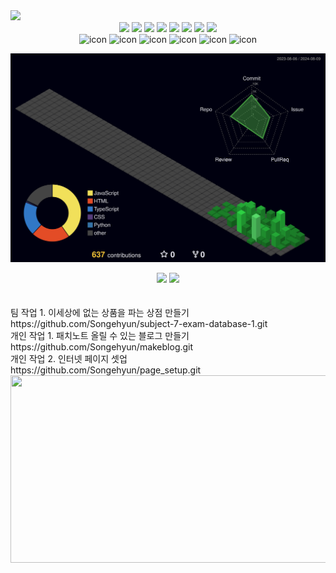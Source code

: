 <img src="https://capsule-render.vercel.app/api?type=waving&color=timeGradient&height=250&animation=fadeIn&section=header&text=Enjoy%20Github&fontSize=90" />

<div align="center">
<img src="https://img.shields.io/badge/-JavaScript-F7DF1E?style=flat&logo=JavaScript&logoColor=white"/> 
  <img src="https://img.shields.io/badge/-css3-1572B6?style=flat&logo=css3&logoColor=white"/> 
  <img src="https://img.shields.io/badge/-html5-E34F26?style=flat&logo=html5&logoColor=white"/> 
  <img src="https://img.shields.io/badge/-typescript-3178C6?style=flat&logo=typescript&logoColor=white"/>
  <img src="https://img.shields.io/badge/-sqlite-003B57?style=flat&logo=sqlite&logoColor=white"/> 
<!--   <img src="https://img.shields.io/badge/-babel-F9DC3E?style=flat&logo=babel&logoColor=white"/>  -->
<!--   <img src="https://img.shields.io/badge/-webpack-8DD6F9?style=flat&logo=webpack&logoColor=white"/> -->
  <img src="https://img.shields.io/badge/-git-F05032?style=flat&logo=git&logoColor=white"/> 
  <img src="https://img.shields.io/badge/-github-181717?style=flat&logo=github&logoColor=white"/> 
  <img src="https://img.shields.io/badge/-aws-232F3E?style=flat&logo=github&logoColor=white"/> 
<!--   <img src="https://img.shields.io/badge/-python-3776AB?style=flat&logo=python&logoColor=white"/> -->
</div>

<div align="center">
  <img src="https://techstack-generator.vercel.app/js-icon.svg" alt="icon" width="65" height="65" />
  <img src="https://techstack-generator.vercel.app/ts-icon.svg" alt="icon" width="65" height="65" />
<!--   <img src="https://techstack-generator.vercel.app/react-icon.svg" alt="icon" width="65" height="65" /> -->
<!--   <img src="https://techstack-generator.vercel.app/webpack-icon.svg" alt="icon" width="65" height="65" /> -->
  <img src="https://techstack-generator.vercel.app/prettier-icon.svg" alt="icon" width="65" height="65" />
  <img src="https://techstack-generator.vercel.app/restapi-icon.svg" alt="icon" width="65" height="65" />
  <img src="https://techstack-generator.vercel.app/github-icon.svg" alt="icon" width="65" height="65" />
  <img src="https://techstack-generator.vercel.app/aws-icon.svg" alt="icon" width="65" height="65" />
<!--   <img src="https://techstack-generator.vercel.app/mysql-icon.svg" alt="icon" width="65" height="65" /> -->
<!--   <img src="https://techstack-generator.vercel.app/python-icon.svg" alt="icon" width="65" height="65" /> -->
</div>

![](./profile-3d-contrib/profile-night-green.svg)

<div align="center">
  <div display="gird" grid-template-colmns: 1fr 1fr>
    <img src="https://github-readme-stats.vercel.app/api/top-langs/?username=Songehyun&exclude_repo=Songehyun.github.io&layout=compact&theme=tokyonight" />
    <img src="https://github-readme-stats.vercel.app/api?username=Songehyun&theme=tokyonight&show_icons=true" width="47%"/>
  </div>
</div>

<br>
<br>
팀 작업 1. 이세상에 없는 상품을 파는 상점 만들기
<br>
https://github.com/Songehyun/subject-7-exam-database-1.git
<br>
개인 작업 1. 패치노트 올릴 수 있는 블로그 만들기
<br>
https://github.com/Songehyun/makeblog.git
<br>
개인 작업 2. 인터넷 페이지 셋업
<br>
https://github.com/Songehyun/page_setup.git


<div align="center">

<a href="https://github.com/devxb/gitanimals">
<img
  src="https://render.gitanimals.org/farms/Songehyun"
  width="600"
  height="300"
/>
</a>
</div>


